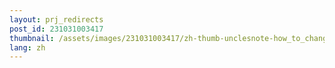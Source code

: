 ```yaml
---
layout: prj_redirects
post_id: 231031003417
thumbnail: /assets/images/231031003417/zh-thumb-unclesnote-how_to_change_the_default_browser_in_office_365_outlook_to_chrome.png
lang: zh
---
```

